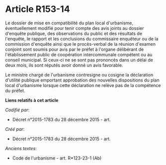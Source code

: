 # Article R153-14

Le dossier de mise en compatibilité du plan local d'urbanisme, éventuellement modifié pour tenir compte des avis joints au
dossier d'enquête publique, des observations du public et des résultats de l'enquête, le rapport et les conclusions du
commissaire enquêteur ou de la commission d'enquête ainsi que le procès-verbal de la réunion d'examen conjoint sont soumis
pour avis par le préfet à l'organe délibérant de l'établissement public de coopération intercommunale compétent ou au conseil
municipal. Si ceux-ci ne se sont pas prononcés dans un délai de deux mois, ils sont réputés avoir donné un avis favorable.

Le ministre chargé de l'urbanisme contresigne ou cosigne la déclaration d'utilité publique emportant approbation des
nouvelles dispositions du plan local d'urbanisme lorsque cette déclaration ne relève pas de la compétence du préfet.

**Liens relatifs à cet article**

_Codifié par_:

  - Décret n°2015-1783 du 28 décembre 2015 - art.

_Créé par_:

  - Décret n°2015-1783 du 28 décembre 2015 - art.

_Anciens textes_:

  - Code de l'urbanisme - art. R*123-23-1 (Ab)
